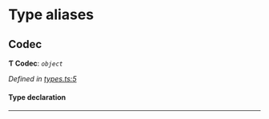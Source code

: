 

# Type aliases

<a id="codec"></a>

##  Codec

**Ƭ Codec**: *`object`*

*Defined in [types.ts:5](https://github.com/polkadot-js/common/blob/3d2a5d9/packages/trie-codec/src/types.ts#L5)*

#### Type declaration

___

